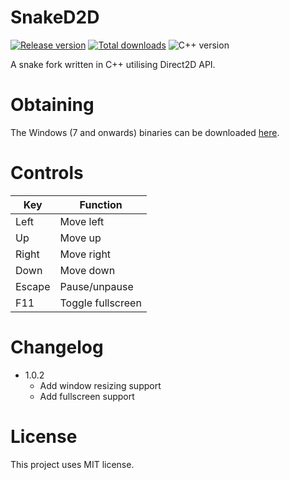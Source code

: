 # SnakeD2D

[![Release version](https://img.shields.io/github/v/release/makuke1234/SnakeD2D?display_name=release&include_prereleases)](https://github.com/makuke1234/SnakeD2D/releases/latest)
[![Total downloads](https://img.shields.io/github/downloads/makuke1234/SnakeD2D/total)](https://github.com/makuke1234/SnakeD2D/releases)
![C++ version](https://img.shields.io/badge/version-C++20-blue.svg)

A snake fork written in C++ utilising Direct2D API.


# Obtaining

The Windows (7 and onwards) binaries can be downloaded [here](https://github.com/makuke1234/SnakeD2D/releases).


# Controls

| Key    | Function          |
|--------|-------------------|
| Left   | Move left         |
| Up     | Move up           |
| Right  | Move right        |
| Down   | Move down         |
| Escape | Pause/unpause     |
| F11    | Toggle fullscreen |


# Changelog

* 1.0.2
	* Add window resizing support
	* Add fullscreen support


# License

This project uses MIT license.
